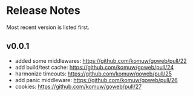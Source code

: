 # Release Notes

Most recent version is listed first.  


## v0.0.1
- added some middlewares: https://github.com/komuw/goweb/pull/22
- add build/test cache: https://github.com/komuw/goweb/pull/24
- harmonize timeouts: https://github.com/komuw/goweb/pull/25
- add panic middleware: https://github.com/komuw/goweb/pull/26
- cookies: https://github.com/komuw/goweb/pull/27
